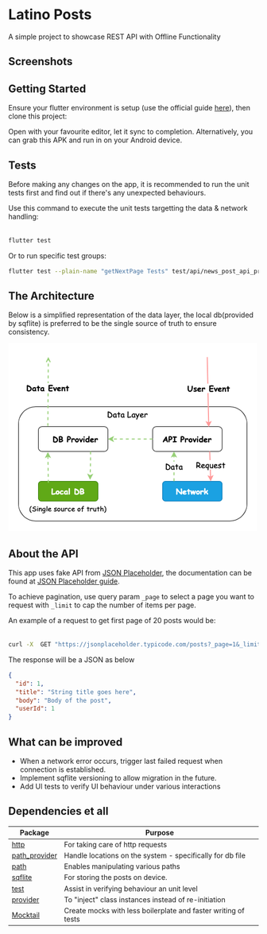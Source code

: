 # Latino Posts

A simple project to showcase REST API with Offline Functionality

## Screenshots

## Getting Started

Ensure your flutter environment is setup (use the official guide [here](https://docs.flutter.dev/get-started/install/macos/mobile-android)), then clone this project:

Open with your favourite editor, let it sync to completion. 
Alternatively, you can grab this APK and run in on your Android device.

## Tests
Before making any changes on the app, it is recommended to run the unit tests first and find out if there's any unexpected behaviours.

Use this command to execute the unit tests targetting the data & network handling:

```bash

flutter test 

```

Or to run specific test groups:

```bash
flutter test --plain-name "getNextPage Tests" test/api/news_post_api_provider_test.dart

```

## The Architecture
Below is a simplified representation of the data layer, the local db(provided by sqflite) is
preferred to be the single source of truth to ensure consistency.

<img src="files/data-layer-design.png" alt="Simple representation of data layer" width="501" height="379">

## About the API
This app uses fake API from [JSON Placeholder](https://jsonplaceholder.typicode.com), the documentation can be found at [JSON Placeholder guide](https://jsonplaceholder.typicode.com/guide).

To achieve pagination, use query param `_page` to select a page you want to request with `_limit` to cap the number of items per page.

An example of a request to get first page of 20 posts would be:

```bash

curl -X  GET "https://jsonplaceholder.typicode.com/posts?_page=1&_limit=20"

```

The response will be a JSON as below

```json
{
  "id": 1,
  "title": "String title goes here",
  "body": "Body of the post",
  "userId": 1
}
```

## What can be improved
- When a network error occurs, trigger last failed request when connection is established.
- Implement sqflite versioning to allow migration in the future. 
- Add UI tests to verify UI behaviour under various interactions

## Dependencies et all

| Package                                                  | Purpose                                                   |       
|----------------------------------------------------------|-----------------------------------------------------------|
| [http](https://pub.dev/packages/http)                    | For taking care of http requests                          |        
| [path_provider](https://pub.dev/packages/path_provider)  | Handle locations on the system - specifically for db file |
| [path](https://pub.dev/packages/path)                    | Enables manipulating various paths                        |
| [sqflite](https://pub.dev/packages/sqflite)              | For storing the posts on device.                          |
| [test](https://pub.dev/packages/test)                    | Assist in verifying behaviour an unit level               |
| [provider](https://pub.dev/packages/provider)            | To "inject" class instances instead of re-initiation      |
| [Mocktail](https://pub.dev/packages/mocktail)            | Create mocks with less boilerplate and faster writing of tests |